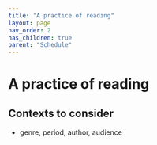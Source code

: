 ```yaml
---
title: "A practice of reading"
layout: page
nav_order: 2
has_children: true
parent: "Schedule"
---
```




# A practice of reading

## Contexts to consider

- genre, period, author, audience
